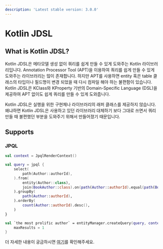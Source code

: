 ```yaml
---
description: 'Latest stable version: 3.0.0'
---
```


# Kotlin JDSL

## What is Kotlin JDSL?

Kotlin JDSL은 메타모델 생성 없이 쿼리를 쉽게 만들 수 있게 도와주는 Kotlin 라이브러리입니다. Annotation Processor Tool (APT)을 이용하여 쿼리를 쉽게 만들 수 있게 도와주는
라이브러리는 많이 존재합니다. 하지만 APT를 사용하면 entity 혹은 table 클래스의 타입이나 필드명이 변경 되었을 때 다시 컴파일 해야 하는 불편함이 있습니다. Kotlin JDSL은 KClass와
KProperty 기반의 Domain-Specific Language (DSL)을 제공하여 APT 없이도 쉽게 쿼리를 만들 수 있게 도와줍니다.

Kotlin JDSL은 실행을 위한 구현체나 라이브러리의 래퍼 클래스를 제공하지 않습니다. 왜냐하면 Kotlin JDSL은 사용하고 있던 라이브러리 대체하기 보다 그대로 쓰면서 쿼리 만들 때 불편했던 부분을 도와주기
위해서 만들어졌기 때문입니다.

## Supports

### JPQL

```kotlin
val context = JpqlRenderContext()

val query = jpql {
    select(
        path(Author::authorId),
    ).from(
        entity(Author::class),
        join(BookAuthor::class).on(path(Author::authorId).equal(path(BookAuthor::authorId))),
    ).groupBy(
        path(Author::authorId),
    ).orderBy(
        count(Author::authorId).desc(),
    )
}

val `the most prolific author` = entityManager.createQuery(query, context).apply {
    maxResults = 1
}
```

더 자세한 내용이 궁금하시면 [여기](jpql-with-kotlin-jdsl/)를 확인해주세요.
